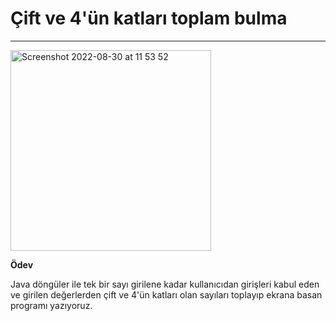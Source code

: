 # Çift ve 4'ün katları toplam bulma

---

<img width="321" alt="Screenshot 2022-08-30 at 11 53 52" src="https://user-images.githubusercontent.com/72032853/187394078-0ef7901a-290f-4ab6-9288-ca959dc12a15.png">


**Ödev**

Java döngüler ile tek bir sayı girilene kadar kullanıcıdan girişleri kabul eden ve girilen değerlerden çift ve 4'ün katları olan sayıları toplayıp ekrana basan programı yazıyoruz.
